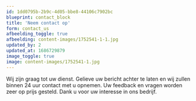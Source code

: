 ```yaml
---
id: 1dd0795b-2b9c-4d05-bbe8-44106c7902bc
blueprint: contact_block
title: 'Neem contact op'
form: contact_us
afbeelding_toggle: true
afbeelding: content-images/1752541-1-1.jpg
updated_by: 2
updated_at: 1686729879
image_toggle: true
image: content-images/1752541-1.jpg
---
```

Wij zijn graag tot uw dienst. Gelieve uw bericht achter te laten en wij zullen binnen 24 uur contact met u opnemen. Uw feedback en vragen worden zeer op prijs gesteld. Dank u voor uw interesse in ons bedrijf.